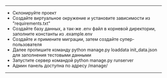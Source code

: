 ----------------------------------------------------------------------------------------------------------------
-	Склонируйте проект
-	Создайте виртуальное окружение и установите зависимости из "requirements.txt"
-	Создайте базу данных, а так-же .env файл в корневой директории, заполните константы из .example.env
-	Создайте и примените миграции, затем создайте супер-пользователя
- Далее пропишите команду python manage.py loaddata init_data.json для заполнения тестовыми данными
-	Запустите сервер командой python manage.py runserver
- Админ панель доступна по адресу /manage/

----------------------------------------------------------------------------------------------------------------
